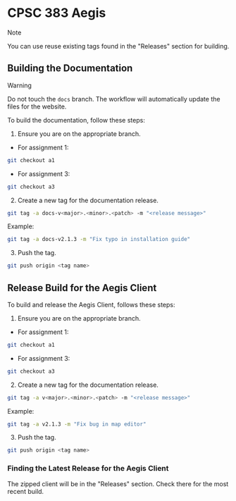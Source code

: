 # CPSC 383 Aegis

> [!NOTE]
> You can use reuse existing tags found in the "Releases" section for building.

## Building the Documentation

> [!WARNING]
> Do not touch the `docs` branch. The workflow will automatically update the files for the website.


To build the documentation, follow these steps:

1. Ensure you are on the appropriate branch.

- For assignment 1:

```bash
git checkout a1
```

- For assignment 3:

```bash
git checkout a3
```

2. Create a new tag for the documentation release.

```bash
git tag -a docs-v<major>.<minor>.<patch> -m "<release message>"
```

Example:

```bash
git tag -a docs-v2.1.3 -m "Fix typo in installation guide"
```

3. Push the tag.

```bash
git push origin <tag name>
```

## Release Build for the Aegis Client

To build and release the Aegis Client, follows these steps:

1. Ensure you are on the appropriate branch.

- For assignment 1:

```bash
git checkout a1
```

- For assignment 3:

```bash
git checkout a3
```

2. Create a new tag for the documentation release.

```bash
git tag -a v<major>.<minor>.<patch> -m "<release message>"
```

Example:

```bash
git tag -a v2.1.3 -m "Fix bug in map editor"
```

3. Push the tag.

```bash
git push origin <tag name>
```

### Finding the Latest Release for the Aegis Client

The zipped client will be in the "Releases" section. Check there for the most recent build.
